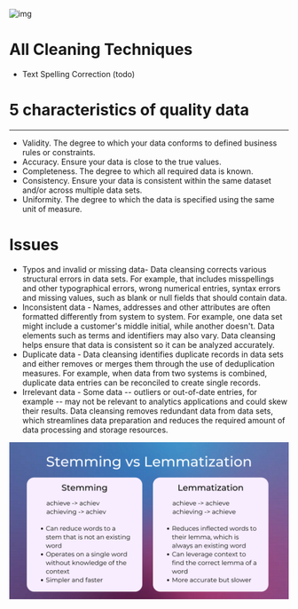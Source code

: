 ![img]()
# All Cleaning Techniques 
- Text Spelling Correction (todo)

# 5 characteristics of quality data
---
- Validity. The degree to which your data conforms to defined business rules or constraints.
- Accuracy. Ensure your data is close to the true values.
- Completeness. The degree to which all required data is known.
- Consistency. Ensure your data is consistent within the same dataset and/or across multiple data sets.
- Uniformity. The degree to which the data is specified using the same unit of measure.


# Issues
- Typos and invalid or missing data- Data cleansing corrects various structural errors in data sets. For example, that includes misspellings and other typographical errors, wrong numerical entries, syntax errors and missing values, such as blank or null fields that should contain data.
- Inconsistent data - Names, addresses and other attributes are often formatted differently from system to system. For example, one data set might include a customer's middle initial, while another doesn't. Data elements such as terms and identifiers may also vary. Data cleansing helps ensure that data is consistent so it can be analyzed accurately.
- Duplicate data - Data cleansing identifies duplicate records in data sets and either removes or merges them through the use of deduplication measures. For example, when data from two systems is combined, duplicate data entries can be reconciled to create single records.
- Irrelevant data - Some data -- outliers or out-of-date entries, for example -- may not be relevant to analytics applications and could skew their results. Data cleansing removes redundant data from data sets, which streamlines data preparation and reduces the required amount of data processing and storage resources.

![IMG](https://github.com/RAJGUPTA28/QuickNLP-TextInspect/blob/main/Preprocessing/stemming_vs_lemmatization.png)
